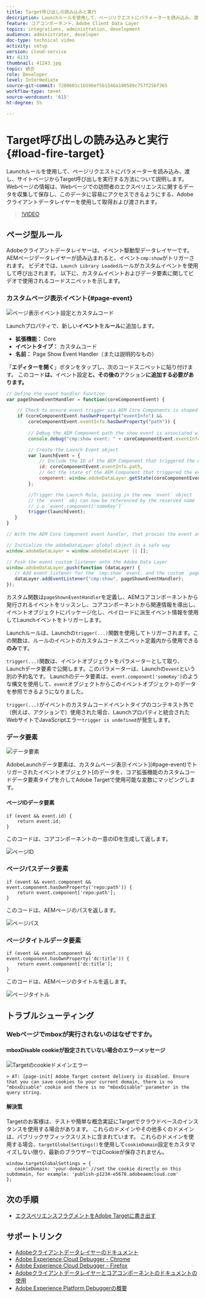 ```yaml
---
title: Target呼び出しの読み込みと実行
description: Launchルールを使用して、ページリクエストにパラメーターを読み込み、渡し、サイトページからTarget呼び出しを実行する方法について説明します。 ページ情報は、Webページでの訪問者のエクスペリエンスに関するデータを収集して保存し、このデータに簡単にアクセスできるようにする、Adobeクライアントデータレイヤーを使用して取得および渡されます。
feature: コアコンポーネント、Adobe Client Data Layer
topics: integrations, administration, development
audience: administrator, developer
doc-type: technical video
activity: setup
version: cloud-service
kt: 6133
thumbnail: 41243.jpg
topic: 統合
role: Developer
level: Intermediate
source-git-commit: 7200601c1b59bef5b1546a100589c757f25bf365
workflow-type: tm+mt
source-wordcount: '615'
ht-degree: 5%

---
```



# Target呼び出しの読み込みと実行 {#load-fire-target}

Launchルールを使用して、ページリクエストにパラメーターを読み込み、渡し、サイトページからTarget呼び出しを実行する方法について説明します。 Webページの情報は、Webページでの訪問者のエクスペリエンスに関するデータを収集して保存し、このデータに容易にアクセスできるようにする、Adobeクライアントデータレイヤーを使用して取得および渡されます。

>[!VIDEO](https://video.tv.adobe.com/v/41243?quality=12&learn=on)

## ページ型ルール

Adobeクライアントデータレイヤーは、イベント駆動型データレイヤーです。 AEMページデータレイヤーが読み込まれると、イベント`cmp:show`がトリガーされます。 ビデオでは、`Launch Library Loaded`ルールがカスタムイベントを使用して呼び出されます。 以下に、カスタムイベントおよびデータ要素に関してビデオで使用されるコードスニペットを示します。

### カスタムページ表示イベント{#page-event}

![ページ表示イベント設定とカスタムコード](assets/load-and-fire-target-call.png)

Launchプロパティで、新しい&#x200B;**イベント**&#x200B;を&#x200B;**ルール**&#x200B;に追加します。

+ __拡張機能：__ Core
+ __イベントタイプ：__ カスタムコード
+ __名前：__ Page Show Event Handler（または説明的なもの）

「__エディターを開く__」ボタンをタップし、次のコードスニペットに貼り付けます。 このコード&#x200B;__は、__&#x200B;イベント設定&#x200B;__と、その後の__&#x200B;アクション&#x200B;__に追加する必要があります。__

```javascript
// Define the event handler function
var pageShownEventHandler = function(coreComponentEvent) {

    // Check to ensure event trigger via AEM Core Components is shaped correctly
    if (coreComponentEvent.hasOwnProperty("eventInfo") && 
        coreComponentEvent.eventInfo.hasOwnProperty("path")) {
    
        // Debug the AEM Component path the show event is associated with
        console.debug("cmp:show event: " + coreComponentEvent.eventInfo.path);

        // Create the Launch Event object
        var launchEvent = {
            // Include the ID of the AEM Component that triggered the event
            id: coreComponentEvent.eventInfo.path,
            // Get the state of the AEM Component that triggered the event           
            component: window.adobeDataLayer.getState(coreComponentEvent.eventInfo.path)
        };

        //Trigger the Launch Rule, passing in the new `event` object
        // the `event` obj can now be referenced by the reserved name `event` by other Launch data elements
        // i.e `event.component['someKey']`
        trigger(launchEvent);
   }
}

// With the AEM Core Component event handler, that proxies the event and relevant information to Adobe Launch, defined above...

// Initialize the adobeDataLayer global object in a safe way
window.adobeDataLayer = window.adobeDataLayer || [];

// Push the event custom listener onto the Adobe Data Layer
window.adobeDataLayer.push(function (dataLayer) {
   // Add event listener for the `cmp:show` event, and the custom `pageShownEventHandler` function as the callback
   dataLayer.addEventListener("cmp:show", pageShownEventHandler);
});
```

カスタム関数は`pageShownEventHandler`を定義し、AEMコアコンポーネントから発行されるイベントをリッスンし、コアコンポーネントから関連情報を導出し、イベントオブジェクトにパッケージ化し、ペイロードに派生イベント情報を使用してLaunchイベントをトリガーします。

Launchルールは、Launchの`trigger(...)`関数を使用してトリガーされます。この関数は、ルールのイベントのカスタムコードスニペット定義内から使用できる&#x200B;__のみ__&#x200B;です。

`trigger(...)`関数は、イベントオブジェクトをパラメーターとして取り、Launchデータ要素で公開します。このパラメーターは、Launchの`event`という別の予約名です。 Launchのデータ要素は、`event.component['someKey']`のような構文を使用して、`event`オブジェクトからこのイベントオブジェクトのデータを参照できるようになりました。

`trigger(...)`がイベントのカスタムコードイベントタイプのコンテキスト外で（例えば、アクションで）使用された場合、Launchプロパティと統合されたWebサイトでJavaScriptエラー`trigger is undefined`が発生します。


### データ要素

![データ要素](assets/data-elements.png)

AdobeLaunchデータ要素は、カスタムページ表示イベント](#page-event)でトリガーされたイベントオブジェクト[のデータを、コア拡張機能のカスタムコードデータ要素タイプを介してAdobe Targetで使用可能な変数にマッピングします。

#### ページIDデータ要素

```
if (event && event.id) {
    return event.id;
}
```

このコードは、コアコンポーネントの一意のIDを生成して返します。

![ページID](assets/pageid.png)

### ページパスデータ要素

```
if (event && event.component && event.component.hasOwnProperty('repo:path')) {
    return event.component['repo:path'];
}
```

このコードは、AEMページのパスを返します。

![ページパス](assets/pagepath.png)

### ページタイトルデータ要素

```
if (event && event.component && event.component.hasOwnProperty('dc:title')) {
    return event.component['dc:title'];
}
```

このコードは、AEMページのタイトルを返します。

![ページタイトル](assets/pagetitle.png)

## トラブルシューティング

### Webページでmboxが実行されないのはなぜですか。

#### mboxDisable cookieが設定されていない場合のエラーメッセージ

![Targetのcookieドメインエラー](assets/target-cookie-error.png)

```
> AT: [page-init] Adobe Target content delivery is disabled. Ensure that you can save cookies to your current domain, there is no "mboxDisable" cookie and there is no "mboxDisable" parameter in the query string.
```

#### 解決策

Targetのお客様は、テストや簡単な概念実証にTargetでクラウドベースのインスタンスを使用する場合があります。 これらのドメインやその他多くのドメインは、パブリックサフィックスリストに含まれています。
これらのドメインを使用する場合、`targetGlobalSettings()`を使用して`cookieDomain`設定をカスタマイズしない限り、最新のブラウザーではCookieが保存されません。

```
window.targetGlobalSettings = {  
   cookieDomain: 'your-domain' //set the cookie directly on this subdomain, for example: 'publish-p1234-e5678.adobeaemcloud.com'
};
```

## 次の手順

+ [エクスペリエンスフラグメントをAdobe Targetに書き出す](./export-experience-fragment-target.md)

## サポートリンク

+ [Adobeクライアントデータレイヤーのドキュメント](https://github.com/adobe/adobe-client-data-layer/wiki)
+ [Adobe Experience Cloud Debugger - Chrome](https://chrome.google.com/webstore/detail/adobe-experience-cloud-de/ocdmogmohccmeicdhlhhgepeaijenapj)
+ [Adobe Experience Cloud Debugger - Firefox](https://addons.mozilla.org/en-US/firefox/addon/adobe-experience-platform-dbg/)
+ [Adobeクライアントデータレイヤーとコアコンポーネントのドキュメントの使用](https://experienceleague.adobe.com/docs/experience-manager-core-components/using/developing/data-layer/overview.html?lang=ja)
+ [Adobe Experience Platform Debuggerの概要](https://experienceleague.adobe.com/docs/debugger-learn/tutorials/experience-platform-debugger/introduction-to-the-experience-platform-debugger.html)
